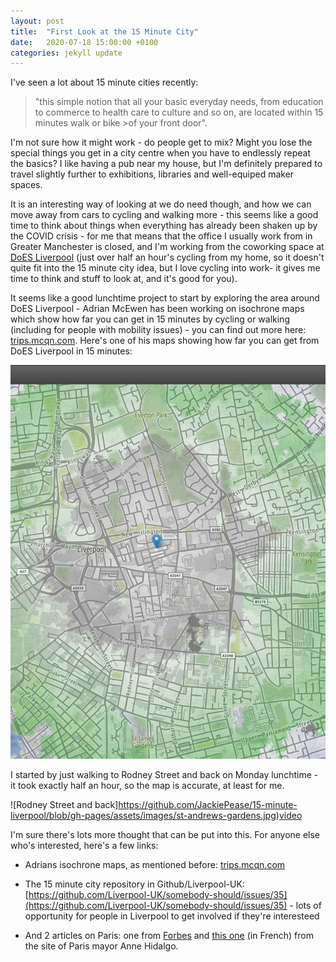 ```yaml
---
layout: post
title:  "First Look at the 15 Minute City"
date:   2020-07-18 15:00:00 +0100
categories: jekyll update
---
```

I've seen a lot about 15 minute cities recently: 
>"this simple notion that all your basic everyday needs, from education to commerce to health care to culture and so on, are located within 15 minutes walk or bike >of your front door".

I'm not sure how it might work - do people get to mix? Might you lose the special things you get in a city centre when you have to endlessly repeat the basics? I like having a pub near my house, but I'm definitely prepared to travel slightly further to exhibitions, libraries and well-equiped maker spaces.

It is an interesting way of looking at we do need though, and how we can move away from cars to cycling and walking more - this seems like a good time to think about things when everything has already been shaken up by the COVID crisis - for me that means that the office I usually work from in Greater Manchester is closed, and I'm working from the coworking space at [DoES Liverpool](doesliverpool.com) (just over half an hour's cycling from my home, so it doesn't quite fit into the 15 minute city idea, but I love cycling into work- it gives me time to think and stuff to look at, and it's good for you).

It seems like a good lunchtime project to start by exploring the area around DoES Liverpool - Adrian McEwen has been working on isochrone maps which show how far you can get in 15 minutes by cycling or walking (including for people with mobility issues) - you can find out more here: [trips.mcqn.com](trips.mcqn.com). Here's one of his maps showing how far you can get from DoES Liverpool in 15 minutes:

![15 minutes from DoES Liverpool](https://github.com/JackiePease/15-minute-liverpool/blob/gh-pages/assets/images/15-minutes-from-does-liverpool.jpg)

I started by just walking to Rodney Street and back on Monday lunchtime - it took exactly half an hour, so the map is accurate, at least for me. 

![Rodney Street and back]https://github.com/JackiePease/15-minute-liverpool/blob/gh-pages/assets/images/st-andrews-gardens.jpg)[video](https://github.com/JackiePease/15-minute-liverpool/blob/gh-pages/assets/images/rodney-street.mp4) 

I'm sure there's lots more thought that can be put into this. For anyone else who's interested, here's a few links:

* Adrians isochrone maps, as mentioned before: [trips.mcqn.com](trips.mcqn.com)

* The 15 minute city repository in Github/Liverpool-UK: [https://github.com/Liverpool-UK/somebody-should/issues/35](https://github.com/Liverpool-UK/somebody-should/issues/35) - lots of opportunity for people in Liverpool to get involved if they're interesteed

* And 2 articles on Paris: one from [Forbes](https://www.forbes.com/sites/carltonreid/2020/01/21/phasing-out-cars-key-to-paris-mayors-plans-for-15-minute-city/#5ccba7706952) and [this one](https://annehidalgo2020.com/wp-content/uploads/2020/01/Dossier-de-presse-Le-Paris-du-quart-dheure.pdf) (in French) from the site of Paris mayor Anne Hidalgo.

